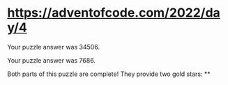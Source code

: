 # https://adventofcode.com/2022/day/4

Your puzzle answer was 34506.

Your puzzle answer was 7686.

Both parts of this puzzle are complete! They provide two gold stars: **
